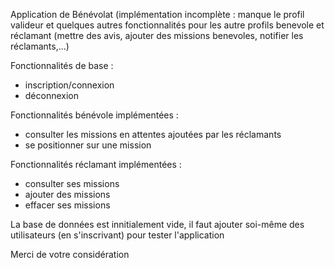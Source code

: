 Application de Bénévolat (implémentation incomplète : manque le profil valideur et 
quelques autres fonctionnalités pour les autre profils benevole et réclamant (mettre des avis, ajouter des missions benevoles, notifier les réclamants,...)

Fonctionnalités de base  :
- inscription/connexion
- déconnexion
  
Fonctionnalités bénévole implémentées :
- consulter les missions en attentes ajoutées par les réclamants
- se positionner sur une mission

Fonctionnalités réclamant implémentées :
- consulter ses missions
- ajouter des missions
- effacer ses missions

La base de données est innitialement vide, il faut ajouter soi-même des utilisateurs (en s'inscrivant) pour tester l'application

Merci de votre considération
